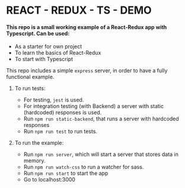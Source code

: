 # REACT - REDUX - TS - DEMO

#### This repo is a small working example of a React-Redux app with Typescript. Can be used:
- As a starter for own project
- To learn the basics of React-Redux
- To start with Typescript

This repo includes a simple `express` server, in order to have a fully functional example.

1. To run tests:
 
    - For testing, `jest` is used. 
    - For integration testing (with Backend) a server with static (hardcoded) responses is used.
    - Run `npm run static-backend`, that runs a server with hardcoded responses
    - Run `npm run test` to run tests.
    
2. To run the example:

    - Run `npm run server`, which will start a server that stores data in memory.
    - Run `npm run watch-css` to run a watcher for sass. 
    - Run `npm run start` to start the app
    - Go to localhost:3000